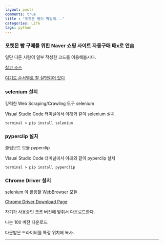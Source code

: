 ```yaml
---
layout: posts
comments: true
title : "포켓몬 빵이 뭐길래..."
categories: Life
tags: python
---
```


### 포켓몬 빵 구매를 위한 Naver 쇼핑 사이트 자동구매 매x로 연습

일단 다른 사람이 일부 작성한 코드를 이용해봅시다.

[참고 소스](https://ttend.tistory.com/816)

[여기도 순서별로 잘 설명되어 있다](https://greeksharifa.github.io/references/2020/10/30/python-selenium-usage/#install)

### selenium 설치
강력한 Web Scraping/Crawling 도구 selenium

Visual Studio Code 터미널에서 아래와 같이 selenium 설치

```
terminal > pip install selenium

```

### pyperclip 설치
클립보드 모듈 pyperclip

Visual Studio Code 터미널에서 아래와 같이 pyperclip 설치

```
terminal > pip install pyperclip

```

### Chrome Driver 설치
selenium 이 활용할 WebBrowser 모듈

[Chrome Driver Download Page](https://sites.google.com/a/chromium.org/chromedriver/downloads)

자기가 사용중인 크롬 버전에 맞춰서 다운로드한다.

나는 100 버전 다운로드.

다운받은 드라이버를 특정 위치에 복사.

---
